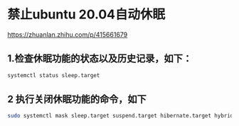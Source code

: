 # 禁止ubuntu 20.04自动休眠

https://zhuanlan.zhihu.com/p/415661679

## 1.检查休眠功能的状态以及历史记录，如下：
```bash
systemctl status sleep.target

```
## 2 执行关闭休眠功能的命令，如下
```bash
sudo systemctl mask sleep.target suspend.target hibernate.target hybrid-sleep.target
```

